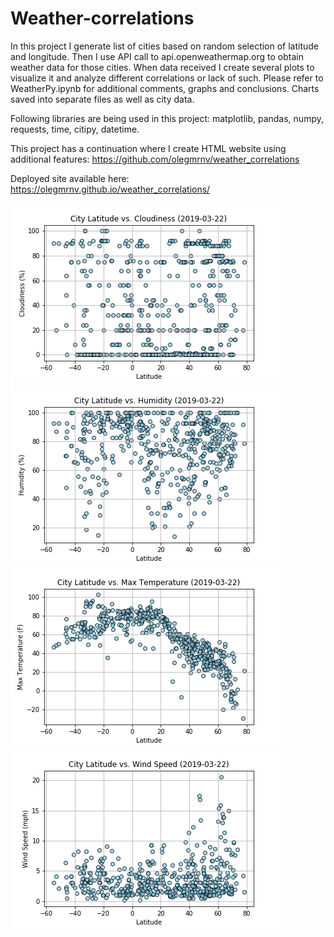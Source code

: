 # Weather-correlations
In this project I generate list of cities based on random selection of latitude and longitude. Then I use API call to api.openweathermap.org to obtain weather data for those cities. When data received I create several plots to visualize it and analyze different correlations or lack of such. Please refer to WeatherPy.ipynb for additional comments, graphs and conclusions. Charts saved into separate files as well as city data. 

Following libraries are being used in this project: matplotlib, pandas, numpy, requests, time, citipy, datetime.

This project has a continuation where I create HTML website using additional features: https://github.com/olegmrnv/weather_correlations

Deployed site available here: https://olegmrnv.github.io/weather_correlations/

![graphs](output_data/lat_vs_cloudiness.png "lat_vs_cloudiness")
![graphs](output_data/lat_vs_humidity.png "lat_vs_humidity")
![graphs](output_data/lat_vs_temp.png "lat_vs_temp")
![graphs](output_data/lat_vs_windspeed.png "lat_vs_windspeed")